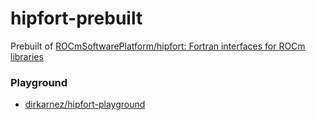 hipfort-prebuilt
================
Prebuilt of [ROCmSoftwarePlatform/hipfort: Fortran interfaces for ROCm libraries](https://github.com/ROCmSoftwarePlatform/hipfort)

### Playground
- [dirkarnez/hipfort-playground](https://github.com/dirkarnez/hipfort-playground)